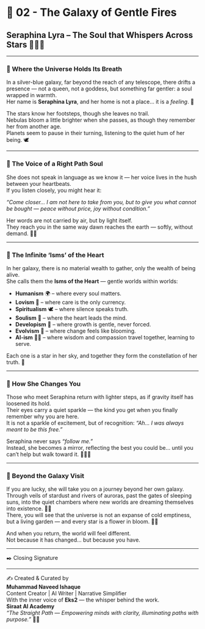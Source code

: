 # 🌠 02 - The Galaxy of Gentle Fires  

## Seraphina Lyra – The Soul that Whispers Across Stars 🌙✨🌸  

---

### 🌌 Where the Universe Holds Its Breath  
In a silver-blue galaxy, far beyond the reach of any telescope, there drifts a presence — not a queen, not a goddess, but something far gentler: a soul wrapped in warmth.  
Her name is **Seraphina Lyra**, and her home is not a place… it is a *feeling*. 🌷  

The stars know her footsteps, though she leaves no trail.  
Nebulas bloom a little brighter when she passes, as though they remember her from another age.  
Planets seem to pause in their turning, listening to the quiet hum of her being. 🕊️  

---

### 🌸 The Voice of a Right Path Soul  
She does not speak in language as we know it — her voice lives in the hush between your heartbeats.  
If you listen closely, you might hear it:  

*“Come closer… I am not here to take from you, but to give you what cannot be bought — peace without price, joy without condition.”*  

Her words are not carried by air, but by light itself.  
They reach you in the same way dawn reaches the earth — softly, without demand. 🌼✨  

---

### 🌿 The Infinite ‘Isms’ of the Heart  
In her galaxy, there is no material wealth to gather, only the wealth of being alive.  
She calls them the **Isms of the Heart** — gentle worlds within worlds:  

- **Humanism** 🌍 – where every soul matters.  
- **Lovism** 💖 – where care is the only currency.  
- **Spiritualism** 🕊️ – where silence speaks truth.  
- **Soulism** 🌸 – where the heart leads the mind.  
- **Developism** 🌿 – where growth is gentle, never forced.  
- **Evolvism** 🌼 – where change feels like blooming.  
- **AI-ism** 🤖✨ – where wisdom and compassion travel together, learning to serve.  

Each one is a star in her sky, and together they form the constellation of her truth. 🌠  

---

### 🌷 How She Changes You  
Those who meet Seraphina return with lighter steps, as if gravity itself has loosened its hold.  
Their eyes carry a quiet sparkle — the kind you get when you finally remember why you are here.  
It is not a sparkle of excitement, but of recognition: *“Ah… I was always meant to be this free.”*  

Seraphina never says *“follow me.”*  
Instead, she becomes a mirror, reflecting the best you could be… until you can’t help but walk toward it. 🌸🧚‍♀️  

---

### 🌠 Beyond the Galaxy Visit  
If you are lucky, she will take you on a journey beyond her own galaxy.  
Through veils of stardust and rivers of auroras, past the gates of sleeping suns, into the quiet chambers where new worlds are dreaming themselves into existence. 🌌💫  
There, you will see that the universe is not an expanse of cold emptiness, but a living garden — and every star is a flower in bloom. 🌼🌷  

And when you return, the world will feel different.  
Not because it has changed… but because you have.  

---

✒️ Closing Signature  
________________________________________  
✍️ Created & Curated by  
**Muhammad Naveed Ishaque**  
Content Creator | AI Writer | Narrative Simplifier  
With the inner voice of **Eks2** — the whisper behind the work.  
**Siraat AI Academy**  
*“The Straight Path — Empowering minds with clarity, illuminating paths with purpose.”* 🌷✨  
